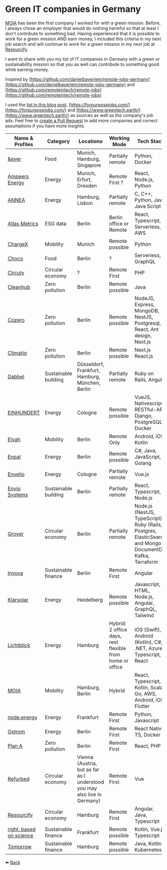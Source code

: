 # Green IT companies in Germany

[MOIA](https://www.moia.io/en) has been the first company I worked for with a green mission. Before, I always chose an employer that would do nothing harmful so that at least I don't contribute to something bad.
Having experienced that it is possible to work for a green mission AND earn money, I included this criteria in my next job search and will continue to work for a green mission in my next job at [Resourcify](https://www.resourcify.de/).

I want to share with you my list of IT companies in Germany with a green or sustainability mission so that you as well can contribute to something good while earning money.

Inspired by [https://github.com/danielbayerlein/remote-jobs-germany](https://github.com/danielbayerlein/remote-jobs-germany) and [https://github.com/remoteintech/remote-jobs](https://github.com/remoteintech/remote-jobs)

I used the [list in this blog post](https://www.speedinvest.com/blog/europes-leadership-in-climate-tech), [https://forpurposejobs.com/](https://forpurposejobs.com/) and [https://www.greentech.earth/](https://www.greentech.earth/) as sources as well as the company's job ads. Feel free to [create a Pull Request](https://github.com/MilenaMMay/blog) to add more companies and correct assumptions if you have more insights.

| Name & Profiles | Category | Locations | Working Mode | Tech Stack | Language |
|---|---|---|---|---|---|
| [&ever](https://and-ever.com/) | Food | Munich, Hamburg, Singapore | Partially remote | Python, Docker | ? |
| [Ampeers Energy](https://ampeersenergy.de/) | Energy | Munich, Erfurt, Dresden | Remote First ? | React, Node.js, Python | German |
| [ANNEA](https://annea.ai/) | Energy | Hamburg, Lisbon | Partially remote | C, C++, Python, Java, Java Script | English |
| [Atlas Metrics](https://www.atlasmetrics.io/) | ESG data | Berlin | Berlin office or Remote | React, Typescript, Serverless, AWS | English |
| [ChargeX](https://chargex.de/) | Mobility | Munich | Remote possible | Python | English |
| [Choco](https://www.choco.com/de/) | Food | Berlin | ? | Serverless, GraphQL | English |
| [Circuly](https://www.circuly.io/jobs) | Circular economy | ? | Remote First | PHP | English |
| [Cleanhub](https://www.cleanhub.com/) | Zero pollution | Berlin | Remote possible | Java | English |
| [Cozero](https://cozero.io/de) | Zero pollution | Berlin | Remote possible | NodeJS, Express, MongoDB, NestJS, Postgresql, React, Ant design, Next.js | English |
| [Climatiq](https://climatiq.io/) | Zero pollution | Berlin | Remote possible | Next.js React.js | English |
| [Dabbel](https://www.dabbel.eu/) | Sustainable building | Düsseldorf, Frankfurt, Hamburg, München, Berlin | Partially remote | Ruby on Rails, Angular | English |
| [EINHUNDERT](https://einhundert.de/) | Energy | Cologne | Remote possible | VueJS, Nativescript, RESTful-API, Django, PostgreSQL, Docker | German |
| [Elvah](https://www.elvah.de/) | Mobility | Berlin | Remote Only | Android, iOS, Kotlin | German |
| [Enpal](https://www.enpal.de/) | Energy | Berlin | Remote possible | C#, Java, JavaScript, Golang | ? |
| [Envelio](https://envelio.com/) | Energy | Cologne | Partially remote | Vue.js | English |
| [Envio Systems](https://enviosystems.com/) | Sustainable building | Berlin | Partially remote | React, Typescript, Node.js | English |
| [Grover](https://www.grover.com/de-de) | Circular economy | Berlin | Partially remote | Node.js (NestJS, TypeScript), Ruby (Rails, Postgres, ElasticSearch and Mongo / DocumentDB, Kafka, Terraform | English |
| [Inyova](https://inyova.de/) | Sustainable finance | Berlin | Remote First | Angular | English |
| [Klarsolar](https://klarsolar.de/) | Energy | Heidelberg | Remote possible | Javascript, HTML, Node.js, Angular, GraphQL, Tailwind | German |
| [Lichtblick](https://www.lichtblick.de/karriere/jobs/) | Energy | Hamburg | Hybrid: 2 office days, rest flexible from home or office | iOS (Swift), Android (Kotlin), C#, .NET, Azure, Typescript, React | German |
| [MOIA](https://www.moia.io/en/career) | Mobility | Hamburg, Berlin | Hybrid | React, Typescript, Kotlin, Scala, Go, AWS, Android, iOS, Flutter | English |
| [node.energy](https://www.node.energy/) | Energy | Frankfurt | Remote First | Python, Javascript | German |
| [Ostrom](https://www.ostrom.de/our-team) | Energy | Berlin | Remote First | React Native, TS, Docker | ? |
| [Plan A](https://plana.earth/) | Zero pollution | Berlin | Remote First | React, PHP | English |
| [Refurbed](https://www.refurbed.de/jobs/) | Circular economy | Vienna (Austria, but as far as I understood you may also live in Germany) | Remote First | Vue | English |
| [Resourcify](https://www.resourcify.de/) | Circular economy | Hamburg | Remote First | Angular, Java, Typescript | English |
| [right. based on science](https://www.right-basedonscience.de/) | Sustainable finance | Frankfurt | Remote possible | Kotlin, Vue.js, Typescript | German |
| [Tomorrow](https://www.tomorrow.one/de-DE/jobs/) | Sustainable finance | Hamburg | Remote possible | Java, Kotlin, Kubernetes | German |

⬅️ [Back](/blog)
